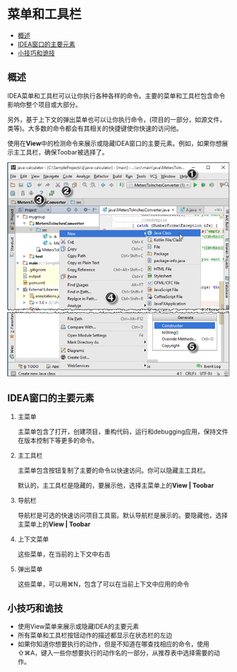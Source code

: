 # 菜单和工具栏

* [概述](#概述)
* [IDEA窗口的主要元素](#IDEA窗口的主要元素)
* [小技巧和诡技](#小技巧和诡技)

## 概述

IDEA菜单和工具栏可以让你执行各种各样的命令。主要的菜单和工具栏包含命令影响你整个项目或大部分。

另外，基于上下文的弹出菜单也可以让你执行命令，\(项目的一部分，如源文件，类等\)。大多数的命令都会有其相关的快捷键使你快速的访问他。

使用在**View**中的检测命令来展示或隐藏IDEA窗口的主要元素。例如，如果你想展示主工具栏，确保Toobar被选择了。

![](/assets/1506040962386.png)

## IDEA窗口的主要元素

1. 主菜单

   主菜单包含了打开，创建项目，重构代码，运行和debugging应用，保持文件在版本控制下等更多的命令。

2. 主工具栏

   主菜单包含按钮复制了主要的命令以快速访问。你可以隐藏主工具栏。

   默认的，主工具栏是隐藏的，要展示他，选择主菜单上的**View \| Toobar**

3. 导航栏

   导航栏是可选的快速访问项目工具窗。默认导航栏是展示的。要隐藏他，选择主菜单上的**View \| Toobar**

4. 上下文菜单

   这些菜单，在当前的上下文中右击

5. 弹出菜单

   这些菜单，可以用⌘N，包含了可以在当前上下文中应用的命令

## 小技巧和诡技

* 使用View菜单来展示或隐藏IDEA的主要元素
* 所有菜单和工具栏按钮动作的描述都显示在状态栏的左边
* 如果你知道你想要执行的动作，但是不知道在哪查找相应的命令，使用⇧⌘A，键入一些你想要执行的动作名的一部分，从推荐表中选择需要的动作。



